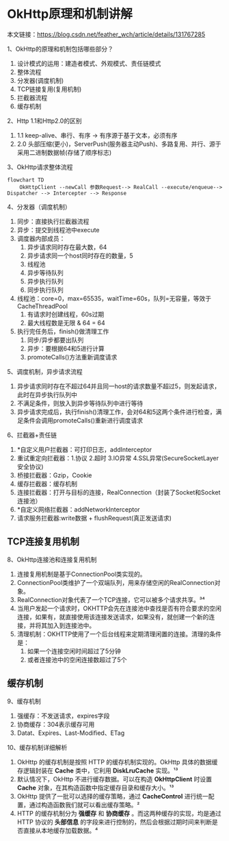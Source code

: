 
# OkHttp原理和机制讲解

本文链接：https://blog.csdn.net/feather_wch/article/details/131767285

1、OkHttp的原理和机制包括哪些部分？

1. 设计模式的运用：建造者模式、外观模式、责任链模式
2. 整体流程
3. 分发器(调度机制)
4. TCP链接复用(复用机制)
5. 拦截器流程
6. 缓存机制

2、Http 1.1和Http2.0的区别
1. 1.1 keep-alive、串行、有序 -> 有序源于基于文本，必须有序
2. 2.0 头部压缩(更小)，ServerPush(服务器主动Push)、多路复用、并行、源于采用二进制数据帧(存储了顺序标志)

3、OkHttp请求整体流程

```
flowchart TD
    OkHttpClient --newCall 参数Request--> RealCall --execute/enqueue--> Dispatcher --> Intercepter --> Response
```

4、分发器（调度机制）
1. 同步：直接执行拦截器流程
2. 异步：提交到线程池中execute
3. 调度器内部成员：
    1. 异步请求同时存在最大数，64
    2. 异步请求同一个host同时存在的数量，5
    3. 线程池
    4. 异步等待队列
    5. 异步执行队列
    6. 同步执行队列
3. 线程池：core=0，max=65535，waitTime=60s，队列=无容量，等效于CacheThreadPool
    1. 有请求时创建线程，60s过期
    2. 最大线程数是无限 & 64 = 64
4. 执行完任务后，finish()做清理工作
    1. 同步/异步都要出队列
    2. 异步：要根据64和5进行计算
    3. promoteCalls()方法重新调度请求

5、调度机制，异步请求流程
1. 异步请求同时存在不超过64并且同一host的请求数量不超过5，则发起请求，此时在异步执行队列中
2. 不满足条件，则放入到异步等待队列中进行等待
3. 异步请求完成后，执行finish()清理工作，会对64和5这两个条件进行检查，满足条件会调用promoteCalls()重新进行调度请求

6、拦截器+责任链
1. *自定义用户拦截器：可打印日志，addInterceptor
2. 重试重定向拦截器：1.协议 2.超时 3.IO异常 4.SSL异常(SecureSocketLayer安全协议)
3. 桥接拦截器：Gzip，Cookie
4. 缓存拦截器：缓存机制
5. 连接拦截器：打开与目标的连接，RealConnection（封装了Socket和Socket连接池）
6. *自定义网络拦截器：addNetworkInterceptor
7. 请求服务拦截器:write数据 + flushRequest(真正发送请求)

## TCP连接复用机制

8、OkHttp连接池和连接复用机制
1. 连接复用机制是基于ConnectionPool类实现的。
2. ConnectionPool类维护了一个双端队列，用来存储空闲的RealConnection对象。
3. RealConnection对象代表了一个TCP连接，它可以被多个请求共享。³⁴
4. 当用户发起一个请求时，OKHTTP会先在连接池中查找是否有符合要求的空闲连接，如果有，就直接使用该连接发送请求，如果没有，就创建一个新的连接，并将其加入到连接池中。
5. 清理机制：OKHTTP使用了一个后台线程来定期清理闲置的连接。清理的条件是：
    1. 如果一个连接空闲时间超过了5分钟
    2. 或者连接池中的空闲连接数超过了5个

## 缓存机制

9、缓存机制
1. 强缓存：不发送请求，expires字段
2. 协商缓存：304表示缓存可用
3. Datat、Expires、Last-Modified、ETag

10、缓存机制详细解析
1. OkHttp 的缓存机制是按照 HTTP 的缓存机制实现的。OkHttp 具体的数据缓存逻辑封装在 **Cache** 类中，它利用 **DiskLruCache** 实现。¹³
1. 默认情况下，OkHttp 不进行缓存数据。可以在构造 **OkHttpClient** 时设置 **Cache** 对象，在其构造函数中指定缓存目录和缓存大小。¹³
1. OkHttp 提供了一批可以选择的缓存策略，通过 **CacheControl** 进行统一配置，通过构造函数我们就可以看出缓存策略。²
1. HTTP 的缓存机制分为 **强缓存** 和 **协商缓存** 。而这两种缓存的实现，均是通过 HTTP 协议的 **头部信息** 的字段来进行控制的，然后会根据过期时间来判断是否直接从本地缓存加载数据。⁴

